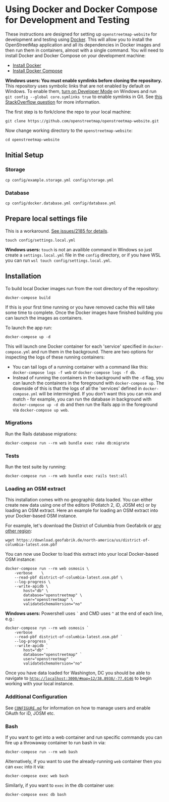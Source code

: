 # Using Docker and Docker Compose for Development and Testing

These instructions are designed for setting up `openstreetmap-website` for development and testing using [Docker](https://www.docker.com/). This will allow you to install the OpenStreetMap application and all its dependencies in Docker images and then run them in containers, almost with a single command. You will need to install Docker and Docker Compose on your development machine:

- [Install Docker](https://docs.docker.com/install/)
- [Install Docker Compose](https://docs.docker.com/compose/install/)

**Windows users: You must enable symlinks before cloning the repository.** This repository uses symbolic links that are not enabled by default on Windows. To enable them, [turn on Developer Mode](https://windowsreport.com/windows-11-developer-mode/) on Windows and run `git config --global core.symlinks true` to enable symlinks in Git. See [this StackOverflow question](https://stackoverflow.com/questions/5917249/git-symbolic-links-in-windows) for more information.

The first step is to fork/clone the repo to your local machine:

    git clone https://github.com/openstreetmap/openstreetmap-website.git

Now change working directory to the `openstreetmap-website`:

    cd openstreetmap-website

## Initial Setup

### Storage

    cp config/example.storage.yml config/storage.yml

### Database

    cp config/docker.database.yml config/database.yml

## Prepare local settings file

This is a workaround. [See issues/2185 for details](https://github.com/openstreetmap/openstreetmap-website/issues/2185#issuecomment-508676026).

    touch config/settings.local.yml

**Windows users:** `touch` is not an availible command in Windows so just create a `settings.local.yml` file in the `config` directory, or if you have WSL you can run `wsl touch config/settings.local.yml`.

## Installation

To build local Docker images run from the root directory of the repository:

    docker-compose build

If this is your first time running or you have removed cache this will take some time to complete. Once the Docker images have finished building you can launch the images as containers.

To launch the app run:

    docker-compose up -d

This will launch one Docker container for each 'service' specified in `docker-compose.yml` and run them in the background. There are two options for inspecting the logs of these running containers:

- You can tail logs of a running container with a command like this: `docker-compose logs -f web` or `docker-compose logs -f db`.
- Instead of running the containers in the background with the `-d` flag, you can launch the containers in the foreground with `docker-compose up`. The downside of this is that the logs of all the 'services' defined in `docker-compose.yml` will be intermingled. If you don't want this you can mix and match - for example, you can run the database in background with `docker-compose up -d db` and then run the Rails app in the foreground via `docker-compose up web`.

### Migrations

Run the Rails database migrations:

    docker-compose run --rm web bundle exec rake db:migrate

### Tests

Run the test suite by running:

    docker-compose run --rm web bundle exec rails test:all

### Loading an OSM extract

This installation comes with no geographic data loaded. You can either create new data using one of the editors (Potlatch 2, iD, JOSM etc) or by loading an OSM extract. Here an example for loading an OSM extract into your Docker-based OSM instance.

For example, let's download the District of Columbia from Geofabrik or [any other region](https://download.geofabrik.de):

    wget https://download.geofabrik.de/north-america/us/district-of-columbia-latest.osm.pbf

You can now use Docker to load this extract into your local Docker-based OSM instance:

    docker-compose run --rm web osmosis \
        -verbose    \
        --read-pbf district-of-columbia-latest.osm.pbf \
        --log-progress \
        --write-apidb \
            host="db" \
            database="openstreetmap" \
            user="openstreetmap" \
            validateSchemaVersion="no"

**Windows users:** Powershell uses `` ` `` and CMD uses `^` at the end of each line, e.g.:

    docker-compose run --rm web osmosis `
        -verbose    `
        --read-pbf district-of-columbia-latest.osm.pbf `
        --log-progress `
        --write-apidb `
            host="db" `
            database="openstreetmap" `
            user="openstreetmap" `
            validateSchemaVersion="no"

Once you have data loaded for Washington, DC you should be able to navigate to [`http://localhost:3000/#map=12/38.8938/-77.0146`](http://localhost:3000/#map=12/38.8938/-77.0146) to begin working with your local instance.

### Additional Configuration

See [`CONFIGURE.md`](CONFIGURE.md) for information on how to manage users and enable OAuth for iD, JOSM etc.

### Bash

If you want to get into a web container and run specific commands you can fire up a throwaway container to run bash in via:

    docker-compose run --rm web bash

Alternatively, if you want to use the already-running `web` container then you can `exec` into it via:

    docker-compose exec web bash

Similarly, if you want to `exec` in the db container use:

    docker-compose exec db bash
